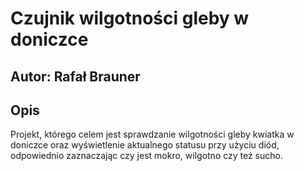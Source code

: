 # Czujnik wilgotności gleby w doniczce

## Autor: Rafał Brauner

## Opis

Projekt, którego celem jest sprawdzanie wilgotności gleby kwiatka w doniczce oraz wyświetlenie aktualnego statusu przy użyciu diód, odpowiednio zaznaczając czy jest mokro, wilgotno czy też sucho.

